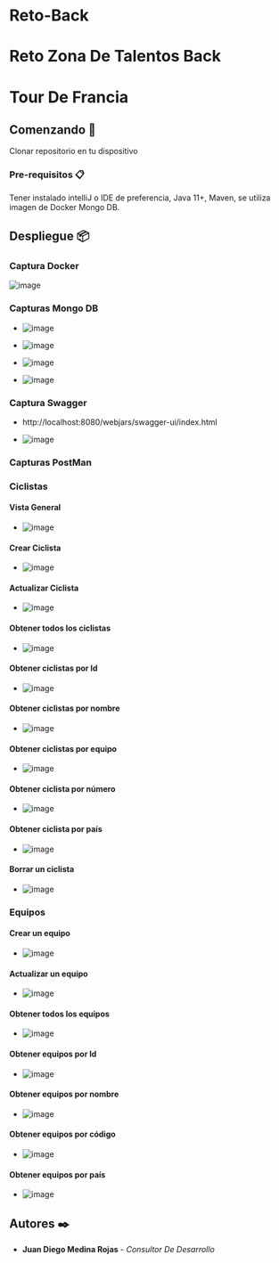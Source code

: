 # Reto-Back
# Reto Zona De Talentos Back
# Tour De Francia

## Comenzando 🚀

Clonar repositorio en tu dispositivo

### Pre-requisitos 📋

Tener instalado intelliJ o IDE de preferencia, Java 11+, Maven, se utiliza imagen de Docker Mongo DB.

## Despliegue 📦

### Captura Docker

![image](https://user-images.githubusercontent.com/59657015/179297856-75d2ef9f-8734-4a2c-b9e5-3865dea9a94a.png)

### Capturas Mongo DB

* ![image](https://user-images.githubusercontent.com/59657015/179297964-98fecb08-70c5-4e9d-a37d-0594dfaa4762.png)

* ![image](https://user-images.githubusercontent.com/59657015/179298019-871e5957-638c-4070-b36c-e4447f92811e.png)

* ![image](https://user-images.githubusercontent.com/59657015/179298110-db3e780a-f282-4f27-83f3-6be287da3920.png)

* ![image](https://user-images.githubusercontent.com/59657015/179298189-b98989d9-05df-4305-b348-559642210dcf.png)

### Captura Swagger
- http://localhost:8080/webjars/swagger-ui/index.html

* ![image](https://user-images.githubusercontent.com/59657015/179298312-134a8f59-f8af-4343-9e92-55f204a92e8d.png)

### Capturas PostMan

### Ciclistas

#### Vista General
* ![image](https://user-images.githubusercontent.com/59657015/179298420-2f08c103-2779-47b0-a0bb-851058d24304.png)

#### Crear Ciclista
* ![image](https://user-images.githubusercontent.com/59657015/179298467-85f84b36-da0e-491f-a4d6-75c42b5c5e2e.png)

#### Actualizar Ciclista
* ![image](https://user-images.githubusercontent.com/59657015/179298651-efd12019-78c6-460f-b61b-190eb1224c76.png)

#### Obtener todos los ciclistas
* ![image](https://user-images.githubusercontent.com/59657015/179298799-77fbc8d1-4e08-4028-99ef-b269289e31d4.png)

#### Obtener ciclistas por Id
* ![image](https://user-images.githubusercontent.com/59657015/179298874-c2ba540e-f9b5-4fdb-9a21-5e609098cb89.png)

#### Obtener ciclistas por nombre
* ![image](https://user-images.githubusercontent.com/59657015/179298953-30fe7ddd-b79f-46c2-b1b4-7c1066ab23b8.png)

#### Obtener ciclistas por equipo
* ![image](https://user-images.githubusercontent.com/59657015/179299034-f49877e2-bb07-451e-963d-5e7d9f5fb490.png)

#### Obtener ciclista por número
* ![image](https://user-images.githubusercontent.com/59657015/179299091-3b050167-70e7-40ca-8c8f-873896f07a6c.png)

#### Obtener ciclista por país
* ![image](https://user-images.githubusercontent.com/59657015/179299146-6ce8ee1c-7189-416b-bd1f-d51d68eacb91.png)

#### Borrar un ciclista
* ![image](https://user-images.githubusercontent.com/59657015/179299266-f46082b9-ff57-45d9-ab32-a6056e166d12.png)

### Equipos

#### Crear un equipo
* ![image](https://user-images.githubusercontent.com/59657015/179299498-90b72bdf-9b92-497d-871b-c3e1e0f7c8f4.png)

#### Actualizar un equipo
* ![image](https://user-images.githubusercontent.com/59657015/179299548-c12db966-e1d8-4b56-96e3-8ecae9b4ec37.png)

#### Obtener todos los equipos
* ![image](https://user-images.githubusercontent.com/59657015/179299619-8e27200f-1b9f-4052-b9f3-19e414ac1f16.png)

#### Obtener equipos por Id
* ![image](https://user-images.githubusercontent.com/59657015/179299702-e8acbc9b-87a9-4b1e-9546-433700e97b98.png)

#### Obtener equipos por nombre
* ![image](https://user-images.githubusercontent.com/59657015/179299897-1b28c687-8bc0-4b1d-aa54-a11d98e6dfec.png)

#### Obtener equipos por código
* ![image](https://user-images.githubusercontent.com/59657015/179299978-9af45607-cd48-4092-ab18-8aa01241b25a.png)

#### Obtener equipos por país
* ![image](https://user-images.githubusercontent.com/59657015/179300212-62b15c31-49b1-4fe9-9603-a14b03663b58.png)


## Autores ✒️
* **Juan Diego Medina Rojas** - *Consultor De Desarrollo*

